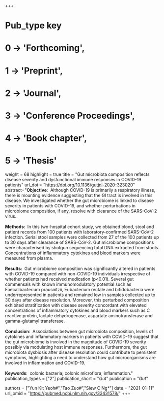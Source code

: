 +++
# Pub_type key
# 0 -> 'Forthcoming',
# 1 -> 'Preprint',
# 2 -> 'Journal',
# 3 -> 'Conference Proceedings',
# 4 -> 'Book chapter',
# 5 -> 'Thesis'

weight = 68
highlight = true
title = "Gut microbiota composition reflects disease severity and dysfunctional immune responses in COVID-19 patients"
url_doi = "https://doi.org/10.1136/gutjnl-2020-323020"
abstract="**Objective**: &nbsp;Although COVID-19 is primarily a respiratory illness, there is mounting evidence suggesting that the GI tract is involved in this disease. We investigated whether the gut microbiome is linked to disease severity in patients with COVID-19, and whether perturbations in microbiome composition, if any, resolve with clearance of the SARS-CoV-2 virus.<br><br>**Methods**: &nbsp;In this two-hospital cohort study, we obtained blood, stool and patient records from 100 patients with laboratory-confirmed SARS-CoV-2 infection. Serial stool samples were collected from 27 of the 100 patients up to 30 days after clearance of SARS-CoV-2. Gut microbiome compositions were characterised by shotgun sequencing total DNA extracted from stools. Concentrations of inflammatory cytokines and blood markers were measured from plasma.<br><br>**Results**: &nbsp;Gut microbiome composition was significantly altered in patients with COVID-19 compared with non-COVID-19 individuals irrespective of whether patients had received medication (p<0.01). Several gut commensals with known immunomodulatory potential such as Faecalibacterium prausnitzii, Eubacterium rectale and bifidobacteria were underrepresented in patients and remained low in samples collected up to 30 days after disease resolution. Moreover, this perturbed composition exhibited stratification with disease severity concordant with elevated concentrations of inflammatory cytokines and blood markers such as C reactive protein, lactate dehydrogenase, aspartate aminotransferase and gamma-glutamyl transferase.<br><br>**Conclusion**: &nbsp;Associations between gut microbiota composition, levels of cytokines and inflammatory markers in patients with COVID-19 suggest that the gut microbiome is involved in the magnitude of COVID-19 severity possibly via modulating host immune responses. Furthermore, the gut microbiota dysbiosis after disease resolution could contribute to persistent symptoms, highlighting a need to understand how gut microorganisms are involved in inflammation and COVID-19.<br><br>**Keywords**: &nbsp;colonic bacteria; colonic microflora; inflammation."
publication_types = ["2"]
publication_short = "*Gut*"
publication = "*Gut*"

authors = ["Yun Kit Yeoh#","Tao Zuo#","Siew C Ng*"]
date = "2021-01-11"
url_pmid = "https://pubmed.ncbi.nlm.nih.gov/33431578/"
+++
